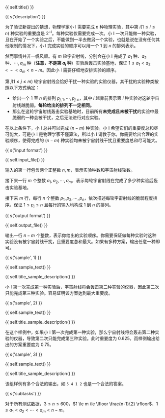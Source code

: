 {{ self.title() }}

{{ s('description') }}

为了验证新提出的猜想，物理学家小 I 需要完成 $n$ 种物理实验，其中第 $i(1 \le i \le n)$ 种实验的重要度是 $2^{-i}$。每种实验仅需要完成一次。小 I 一次只能做一种实验，且在开始了一个实验之后，不能做到一半去做另一个实验，也就是说在没有任何其他限制的情况下，小 I 完成实验的顺序可以用一个 $1$ 到 $n$ 的排列表示。

然而事情并非一帆风顺。有 $m$ 轮宇宙射线，分别会在小 I 完成了 $a_1$ 种、$a_2$ 种、$\cdots,a_m$ 种（**注意，不是第 $a_i$ 种**）实验后轰击实验基地，保证 $1 \le a_1 < a_2 < \cdots < a_m < n-m$。因此小 I 需要仔细地安排实验的顺序。

第 $j(1 \le j \le m)$ 轮宇宙射线会恰好干扰一种实验的实验仪器，其干扰的实验种类按照以下方式确定：

- 给出一个 $1$ 至 $n$ 的排列 $p_{j,1},\cdots,p_{j,n}$，其中 $i$ 越靠前表示第 $i$ 种实验对这轮宇宙射线越脆弱。**每轮给出的排列不一定相同。**
- 那么在这轮宇宙射线轰击实验基地时，目前所有**未完成且未被干扰**的实验中最脆弱的一种会被干扰，之后无法进行对应实验。

在以上条件下，小 I 总共可以完成 $(n-m)$ 种实验。小 I 希望它们的重要度总和尽可能大，可是小 I 是物理学家不懂算法，所以小 I 请教于你。你需要给出合理的实验顺序，使得完成的 $(n-m)$ 种实验均未被宇宙射线干扰且重要度总和尽可能大。

{{ s('input format') }}

{{ self.input_file() }}

输入的第一行包含两个正整数 $n,m$，表示实验种数和宇宙射线轮数。

接下来一行 $m$ 个整数 $a_1,a_2,\cdots,a_m$，表示每轮宇宙射线在完成了多少种实验后轰击实验基地。

接下来 $m$ 行，每行 $n$ 个整数 $p_1,p_2,\cdots,p_n$，依次描述每轮宇宙射线的脆弱程度排序。保证 $1 \le p_i \le n$ 且每行的输入均构成 $1$ 到 $n$ 的排列。

{{ s('output format') }}

{{ self.output_file() }}

输出一行 $n-m$ 个整数，表示你给出的实验顺序。你需要保证做每种实验时这种实验没有被宇宙射线干扰，且重要度总和最大。如果有多种方案，输出任意一种即可。

{{ s('sample', 1) }}

{{ self.sample_text() }}

{{ self.title_sample_description() }}

小 I 第一次完成第一种实验后，宇宙射线将会轰击第二种实验的仪器，因此第二次只能完成第三种实验。容易证明该方案达到最大重要度。

{{ s('sample', 2) }}

{{ self.sample_text() }}

{{ self.title_sample_description() }}

在这个样例中，如果小 I 第一次完成第一种实验，那么宇宙射线将会轰击第二种实验的仪器，导致第二次只能完成第三种实验。此时重要度为 $0.625$，而样例输出给出的方案重要度为 $0.75$。

{{ s('sample', 3) }}

{{ self.sample_text() }}

{{ self.title_sample_description() }}

该组样例有多个合法的输出，如 `5 4 1 2` 也是一个合法的答案。

{{ s('subtasks') }}

对于所有测试数据，$3 \le n \le 600$，$1 \le m \le \lfloor \frac{n-1}{2} \rfloor$，$1 \le a_1 < a_2 < \cdots < a_m < n-m$。